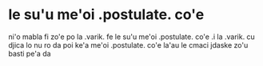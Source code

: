 # le su'u me'oi .postulate. co'e
ni'o mabla fi zo'e po la .varik. fe le su'u me'oi .postulate. co'e  .i la .varik. cu djica lo nu ro da poi ke'a me'oi .postulate. co'e la'au le cmaci jdaske zo'u basti pe'a da
